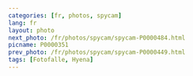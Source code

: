 ```yaml
---
categories: [fr, photos, spycam]
lang: fr
layout: photo
next_photo: /fr/photos/spycam/spycam-P0000484.html
picname: P0000351
prev_photo: /fr/photos/spycam/spycam-P0000449.html
tags: [Fotofalle, Hyena]
---
```

